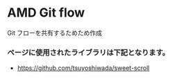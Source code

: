 # AMD Git flow
Git フローを共有するためため作成

### ページに使用されたライブラリは下記となります。
- https://github.com/tsuyoshiwada/sweet-scroll
